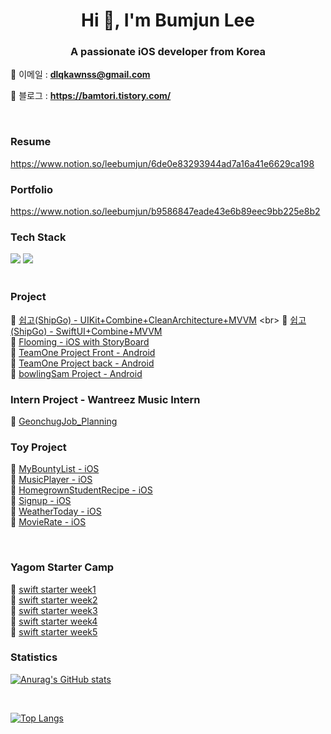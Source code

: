 <h1 align="center">Hi 👋, I'm Bumjun Lee</h1>
<h3 align="center">A passionate iOS developer from Korea</h3>


 🌱 이메일 : **dlqkawnss@gmail.com**
 
 🌱 블로그 : **https://bamtori.tistory.com/**
 
<br>


### Resume
https://www.notion.so/leebumjun/6de0e83293944ad7a16a41e6629ca198
<br>

### Portfolio
https://www.notion.so/leebumjun/b9586847eade43e6b89eec9bb225e8b2
<br>

### Tech Stack 
<p align="left"> 
<img src="https://img.shields.io/badge/-Swift-%F05138?logo=Swift&logoColer=white"/>
<img src="https://img.shields.io/badge/-iOS-%23000000?logo=Apple&logoColor=white"/>

<br>
<br>


### Project

🔭 [쉽고(ShipGo) - UIKit+Combine+CleanArchitecture+MVVM]([https://github.com/PackService/PackService](https://github.com/PackService/CleanArchitecture_ShipGo/tree/feat/coordinator))
 <br>
🔭 [쉽고(ShipGo) - SwiftUI+Combine+MVVM](https://github.com/PackService/PackService)
 <br>
🔭 [Flooming - iOS with StoryBoard](https://github.com/Leebumju/Flooming-iOS)
 <br>
🔭 [TeamOne Project Front - Android](https://github.com/Leebumju/TeamOne-FrontEnd)
 <br>
🔭 [TeamOne Project back - Android](https://github.com/Leebumju/TeamOne-BackEnd)
 <br>
🔭 [bowlingSam Project - Android](https://github.com/Leebumju/testDB)
<br>
 
### Intern Project - Wantreez Music Intern

🔭 [GeonchugJob_Planning](https://github.com/Leebumju/GeonchugJob_Planning)
 <br>
 
### Toy Project
 
🔭 [MyBountyList - iOS](https://github.com/Leebumju/MyBountyList)
<br>
🔭 [MusicPlayer - iOS](https://github.com/Leebumju/MusicPlayer) 
<br>
🔭 [HomegrownStudentRecipe - iOS](https://github.com/Leebumju/HomegrownStudentRecipe) 
<br>
🔭 [Signup - iOS](https://github.com/Leebumju/SignUp) 
<br>
🔭 [WeatherToday - iOS](https://github.com/Leebumju/WeatherToday) 
<br>
🔭 [MovieRate - iOS](https://github.com/Leebumju/MovieRate) 
 
<br>
 
### Yagom Starter Camp
 
🔭 [swift starter week1](https://github.com/Leebumju/swift-starter-week1)
<br>
🔭 [swift starter week2](https://github.com/Leebumju/swift-starter-week2)
<br>
🔭 [swift starter week3](https://github.com/Leebumju/swift-starter-week3)
<br>
🔭 [swift starter week4](https://github.com/Leebumju/swift-starter-week4)
<br>
🔭 [swift starter week5](https://github.com/Leebumju/swift-starter-week5)
<br>
 
### Statistics

[![Anurag's GitHub stats](https://github-readme-stats.vercel.app/api?username=Leebumju)](https://github.com/anuraghazra/github-readme-stats)

<br>

[![Top Langs](https://github-readme-stats.vercel.app/api/top-langs/?username=Leebumju)](https://github.com/anuraghazra/github-readme-stats)



